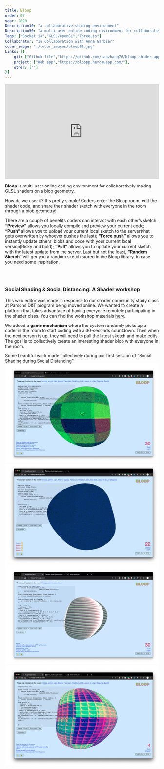 ```yaml
---
title: Bloop
order: 07
year: 2020
Description10: "A collaborative shading environment"
Description50: "A multi-user online coding environment for collaboratively making GLSL shaders on a blob geometry."
Tags: ["Socket.io","GLSL/OpenGL","Three.js"]
Collaborator: "In Collaboration with Anna Garbier"
cover_image: "./cover_images/bloop00.jpg"
Links: [{
    git: ["Github file","https://github.com/lanzhang76/bloop_shader_app"],
    project: ["Web app","https://bloopp.herokuapp.com/"],
    other: [""]
}]
---
```


<!-- ![cover](./cover_images/bloop00.jpg) -->
<div style="padding-top: 61.53%; position: relative; overflow: hidden;"><iframe frameborder="0" allowfullscreen="" scrolling="no" allow="autoplay;fullscreen" src="https://onelineplayer.com/player.html?autoplay=true&autopause=false&muted=true&loop=true&url=https%3A%2F%2Fwww.dropbox.com%2Fs%2Fca29onyj1d4kmrj%2FBloop_interface00.mov%3Fraw%3D1&poster=&time=false&progressBar=false&overlay=false&muteButton=false&fullscreenButton=false&style=light&quality=auto&playButton=false" style="position: absolute; height: 100%; width: 100%; left: 0px; top: 0px;"></iframe></div>

<b>Bloop</b> is multi-user online coding environment for collaboratively making GLSL shaders on a blob geometry. 

How do we user it? It's pretty simple! Coders enter the Bloop room, edit the shader code, and share their shader sketch with everyone in the room through a blob geometry!

There are a couple of benefits coders can interact with each other’s sketch. <b>“Preview”</b> allows you locally compile and preview your current code; <b>“Push” </b>allows you to upload your current local sketch to the server(that gets overwritten by whoever pushes the last); <b>“Force push” </b>allows you to instantly update others’ blobs and code with your current local version(Risky and bold); <b>“Pull”</b> allows you to update your current sketch with the latest update from the server. Last but not the least, <b>“Random Sketch”</b> will get you a random sketch stored in the Bloop library, in case you need some inspiration. 

<br>
<br>

### Social Shading & Social Distancing: A Shader workshop 
This web editor was made in response to our shader community study class at Parsons D&T program being moved online. We wanted to create a platform that takes advantage of having everyone remotely participating in the shader clsss.
You can find the workshop materials [here](https://www.notion.so/Social-shading-with-social-distancing-70b8a9e5744e489cb082f7f6d1c09669).

We added a <b>game mechanism</b> where the system randomly picks up a coder in the room to start coding with a 30-seconds countdown. Then when the next person is up, they will need to pull the latest sketch and make edits. The goal is to collectively create an interesting shader blob with everyone in the room.

Some beautiful work made collectively during our first session of “Social Shading during Social Distancing”:
![bloop00](./content_images/bloop_ws00.png)
![bloop01](./content_images/bloop_ws01.png)
![bloop02](./content_images/bloop_ws02.png)
![bloop03](./content_images/bloop_ws03.png)
